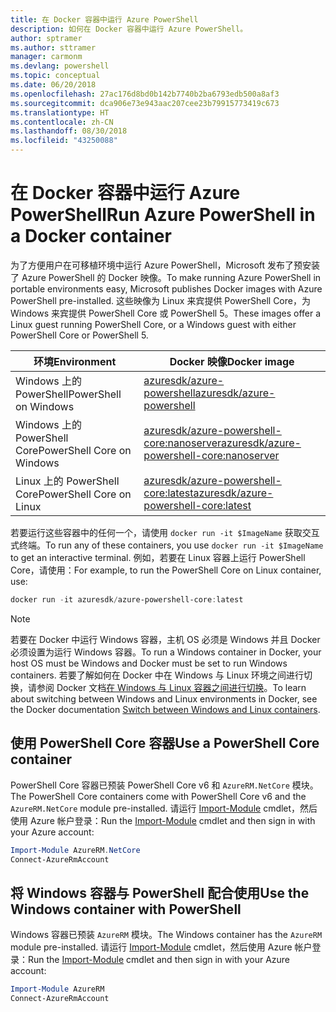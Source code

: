 ```yaml
---
title: 在 Docker 容器中运行 Azure PowerShell
description: 如何在 Docker 容器中运行 Azure PowerShell。
author: sptramer
ms.author: sttramer
manager: carmonm
ms.devlang: powershell
ms.topic: conceptual
ms.date: 06/20/2018
ms.openlocfilehash: 27ac176d8bd0b142b7740b2ba6793edb500a8af3
ms.sourcegitcommit: dca906e73e943aac207cee23b79915773419c673
ms.translationtype: HT
ms.contentlocale: zh-CN
ms.lasthandoff: 08/30/2018
ms.locfileid: "43250088"
---
```

# <a name="run-azure-powershell-in-a-docker-container"></a><span data-ttu-id="c1f2b-103">在 Docker 容器中运行 Azure PowerShell</span><span class="sxs-lookup"><span data-stu-id="c1f2b-103">Run Azure PowerShell in a Docker container</span></span>

<span data-ttu-id="c1f2b-104">为了方便用户在可移植环境中运行 Azure PowerShell，Microsoft 发布了预安装了 Azure PowerShell 的 Docker 映像。</span><span class="sxs-lookup"><span data-stu-id="c1f2b-104">To make running Azure PowerShell in portable environments easy, Microsoft publishes Docker images with Azure PowerShell pre-installed.</span></span> <span data-ttu-id="c1f2b-105">这些映像为 Linux 来宾提供 PowerShell Core，为 Windows 来宾提供 PowerShell Core 或 PowerShell 5。</span><span class="sxs-lookup"><span data-stu-id="c1f2b-105">These images offer a Linux guest running PowerShell Core, or a Windows guest with either PowerShell Core or PowerShell 5.</span></span>

| <span data-ttu-id="c1f2b-106">环境</span><span class="sxs-lookup"><span data-stu-id="c1f2b-106">Environment</span></span> | <span data-ttu-id="c1f2b-107">Docker 映像</span><span class="sxs-lookup"><span data-stu-id="c1f2b-107">Docker image</span></span> |
|-------------|--------------|
| <span data-ttu-id="c1f2b-108">Windows 上的 PowerShell</span><span class="sxs-lookup"><span data-stu-id="c1f2b-108">PowerShell on Windows</span></span> | [<span data-ttu-id="c1f2b-109">azuresdk/azure-powershell</span><span class="sxs-lookup"><span data-stu-id="c1f2b-109">azuresdk/azure-powershell</span></span>](https://hub.docker.com/r/azuresdk/azure-powershell/) |
| <span data-ttu-id="c1f2b-110">Windows 上的 PowerShell Core</span><span class="sxs-lookup"><span data-stu-id="c1f2b-110">PowerShell Core on Windows</span></span> | [<span data-ttu-id="c1f2b-111">azuresdk/azure-powershell-core:nanoserver</span><span class="sxs-lookup"><span data-stu-id="c1f2b-111">azuresdk/azure-powershell-core:nanoserver</span></span>](https://hub.docker.com/r/azuresdk/azure-powershell-core/) |
| <span data-ttu-id="c1f2b-112">Linux 上的 PowerShell Core</span><span class="sxs-lookup"><span data-stu-id="c1f2b-112">PowerShell Core on Linux</span></span> | [<span data-ttu-id="c1f2b-113">azuresdk/azure-powershell-core:latest</span><span class="sxs-lookup"><span data-stu-id="c1f2b-113">azuresdk/azure-powershell-core:latest</span></span>](https://hub.docker.com/r/azuresdk/azure-powershell-core/) |

<span data-ttu-id="c1f2b-114">若要运行这些容器中的任何一个，请使用 `docker run -it $ImageName` 获取交互式终端。</span><span class="sxs-lookup"><span data-stu-id="c1f2b-114">To run any of these containers, you use `docker run -it $ImageName` to get an interactive terminal.</span></span> <span data-ttu-id="c1f2b-115">例如，若要在 Linux 容器上运行 PowerShell Core，请使用：</span><span class="sxs-lookup"><span data-stu-id="c1f2b-115">For example, to run the PowerShell Core on Linux container, use:</span></span>

```powershell
docker run -it azuresdk/azure-powershell-core:latest
```

> [!NOTE]
> <span data-ttu-id="c1f2b-116">若要在 Docker 中运行 Windows 容器，主机 OS 必须是 Windows 并且 Docker 必须设置为运行 Windows 容器。</span><span class="sxs-lookup"><span data-stu-id="c1f2b-116">To run a Windows container in Docker, your host OS must be Windows and Docker must be set to run Windows containers.</span></span> <span data-ttu-id="c1f2b-117">若要了解如何在 Docker 中在 Windows 与 Linux 环境之间进行切换，请参阅 Docker 文档[在 Windows 与 Linux 容器之间进行切换](https://docs.docker.com/docker-for-windows/#switch-between-windows-and-linux-containers)。</span><span class="sxs-lookup"><span data-stu-id="c1f2b-117">To learn about switching between Windows and Linux environments in Docker, see the Docker documentation [Switch between Windows and Linux containers](https://docs.docker.com/docker-for-windows/#switch-between-windows-and-linux-containers).</span></span>

## <a name="use-a-powershell-core-container"></a><span data-ttu-id="c1f2b-118">使用 PowerShell Core 容器</span><span class="sxs-lookup"><span data-stu-id="c1f2b-118">Use a PowerShell Core container</span></span>

<span data-ttu-id="c1f2b-119">PowerShell Core 容器已预装 PowerShell Core v6 和 `AzureRM.NetCore` 模块。</span><span class="sxs-lookup"><span data-stu-id="c1f2b-119">The PowerShell Core containers come with PowerShell Core v6 and the `AzureRM.NetCore` module pre-installed.</span></span> <span data-ttu-id="c1f2b-120">请运行 [Import-Module](/powershell/module/microsoft.powershell.core/import-module) cmdlet，然后使用 Azure 帐户登录：</span><span class="sxs-lookup"><span data-stu-id="c1f2b-120">Run the [Import-Module](/powershell/module/microsoft.powershell.core/import-module) cmdlet and then sign in with your Azure account:</span></span>

```powershell
Import-Module AzureRM.NetCore
Connect-AzureRmAccount
```

## <a name="use-the-windows-container-with-powershell"></a><span data-ttu-id="c1f2b-121">将 Windows 容器与 PowerShell 配合使用</span><span class="sxs-lookup"><span data-stu-id="c1f2b-121">Use the Windows container with PowerShell</span></span>

<span data-ttu-id="c1f2b-122">Windows 容器已预装 `AzureRM` 模块。</span><span class="sxs-lookup"><span data-stu-id="c1f2b-122">The Windows container has the `AzureRM` module pre-installed.</span></span> <span data-ttu-id="c1f2b-123">请运行 [Import-Module](/powershell/module/microsoft.powershell.core/import-module) cmdlet，然后使用 Azure 帐户登录：</span><span class="sxs-lookup"><span data-stu-id="c1f2b-123">Run the [Import-Module](/powershell/module/microsoft.powershell.core/import-module) cmdlet and then sign in with your Azure account:</span></span>

```powershell
Import-Module AzureRM
Connect-AzureRmAccount
```
